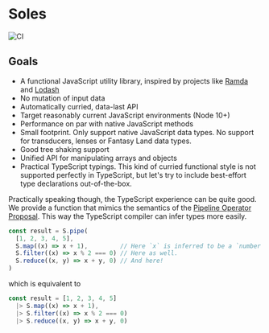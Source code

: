 # Soles

![CI](https://github.com/sluukkonen/soles/workflows/Node.js%20CI/badge.svg)

## Goals

- A functional JavaScript utility library, inspired by projects like [Ramda](https://github.com/ramda/ramda) and [Lodash](https://github.com/lodash/lodash)
- No mutation of input data
- Automatically curried, data-last API
- Target reasonably current JavaScript environments (Node 10+)
- Performance on par with native JavaScript methods
- Small footprint. Only support native JavaScript data types. No support for transducers, lenses or Fantasy Land data types.
- Good tree shaking support
- Unified API for manipulating arrays and objects
- Practical TypeScript typings. This kind of curried functional style is not
  supported perfectly in TypeScript, but let's try to include best-effort type
  declarations out-of-the-box.

Practically speaking though, the TypeScript experience can be quite good. We
provide a function that mimics the semantics of the [Pipeline Operator
Proposal](https://github.com/tc39/proposal-pipeline-operator). This way the
TypeScript compiler can infer types more easily.

```typescript
const result = S.pipe(
  [1, 2, 3, 4, 5],
  S.map((x) => x + 1),         // Here `x` is inferred to be a `number`
  S.filter((x) => x % 2 === 0) // Here as well.
  S.reduce((x, y) => x + y, 0) // And here!
)
```

which is equivalent to

```typescript
const result = [1, 2, 3, 4, 5]
  |> S.map((x) => x + 1),
  |> S.filter((x) => x % 2 === 0)
  |> S.reduce((x, y) => x + y, 0)
```
